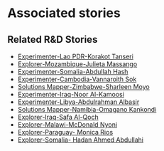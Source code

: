 # Associated stories

<!-- !!DO NOT REMOVE!! start autogenerated hyperlinks -->
## Related R&D Stories
- [Experimenter\-Lao PDR\-Korakot Tanseri](/stories/?doc=Korakot_LQ-en-US)
- [Explorer\-Mozambique\-Julieta Massango](/stories/?doc=24_Julieta_Mozambique-en-US)
- [Experimenter\-Somalia\-Abdullah Hash ](/stories/?doc=Abdullah%20Somalia_LQ-en-US)
- [Experimenter\-Cambodia\-Vannaroith Sok](/stories/?doc=Vannaroith%20Cambodia1-en-US)
- [Solutions Mapper\-Zimbabwe\-Sharleen Moyo](/stories/?doc=Sharleen_edited-en-US)
- [Experimenter\-Iraq\-Noor Al\-Kamoosi](/stories/?doc=Noor%20Iraq_LQ-en-US)
- [Experimenter\-Libya\-Abdulrahman Albasir](/stories/?doc=Abdulrahman%20Albasir%20Libya_LQ-en-US)
- [Solutions Mapper\-Namibia\-Omagano Kankondi](/stories/?doc=Omagano_edited-en-US)
- [Explorer\-Iraq\-Safa Al\-Qoch](/stories/?doc=26_Safa_Iraq-en-US)
- [Explorer\-Malawi\-McDonald Nyoni](/stories/?doc=28_McDonald%20Nyoni_Malawi-en-US)
- [Explorer\-Paraguay\- Monica Rios](/stories/?doc=23_Monica_Paraguay-en-US)
- [Explorer\-Somalia\- Hadan Ahmed Abdullahi](/stories/?doc=21_Hodan_Somalia-en-US)
<!-- !!DO NOT REMOVE!! end autogenerated hyperlinks -->
